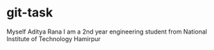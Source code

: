 # git-task
Myself Aditya Rana 
I am a 2nd year engineering student from National Institute of Technology Hamirpur
